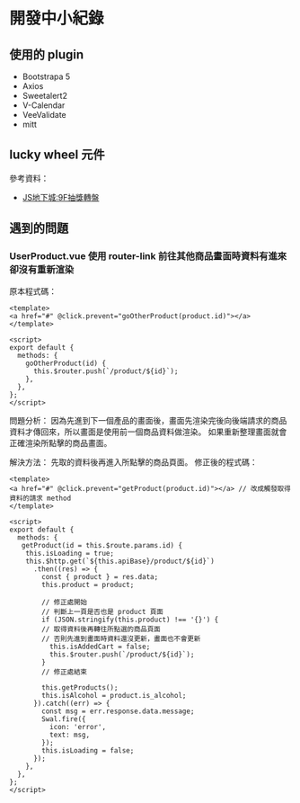 # 開發中小紀錄
## 使用的 plugin
- Bootstrapa 5
- Axios
- Sweetalert2
- V-Calendar
- VeeValidate
- mitt

## lucky wheel 元件
參考資料：
- [JS地下城:9F抽獎轉盤](https://medium.com/js%E5%9C%B0%E4%B8%8B%E5%9F%8E-if-99%E4%B9%98%E6%B3%95%E8%A1%A8/js%E5%9C%B0%E4%B8%8B%E5%9F%8E-9f%E6%8A%BD%E7%8D%8E%E8%BD%89%E7%9B%A4-92f940d06c)

## 遇到的問題
### UserProduct.vue 使用 router-link 前往其他商品畫面時資料有進來卻沒有重新渲染

原本程式碼：
```
<template>
<a href="#" @click.prevent="goOtherProduct(product.id)"></a>
</template>

<script>
export default {
  methods: {
    goOtherProduct(id) {
      this.$router.push(`/product/${id}`);
    },
  },
};
</script>
```
問題分析：
因為先進到下一個產品的畫面後，畫面先渲染完後向後端請求的商品資料才傳回來，所以畫面是使用前一個商品資料做渲染。
如果重新整理畫面就會正確渲染所點擊的商品畫面。

解決方法：
先取的資料後再進入所點擊的商品頁面。
修正後的程式碼：
```
<template>
<a href="#" @click.prevent="getProduct(product.id)"></a> // 改成觸發取得資料的請求 method
</template>

<script>
export default {
  methods: {
   getProduct(id = this.$route.params.id) {
    this.isLoading = true;
    this.$http.get(`${this.apiBase}/product/${id}`)
      .then((res) => {
        const { product } = res.data;
        this.product = product;

        // 修正處開始
        // 判斷上一頁是否也是 product 頁面
        if (JSON.stringify(this.product) !== '{}') {
        // 取得資料後再轉往所點選的商品頁面
        // 否則先進到畫面時資料還沒更新，畫面也不會更新
          this.isAddedCart = false;
          this.$router.push(`/product/${id}`);
        }
        // 修正處結束

        this.getProducts();
        this.isAlcohol = product.is_alcohol;
      }).catch((err) => {
        const msg = err.response.data.message;
        Swal.fire({
          icon: 'error',
          text: msg,
        });
        this.isLoading = false;
      });
    },   
  },
};
</script>
```

